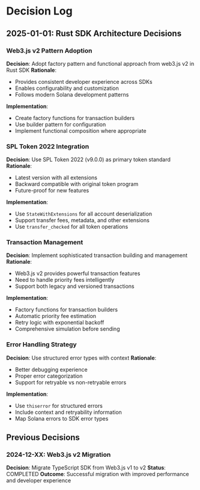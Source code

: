 # Decision Log

## 2025-01-01: Rust SDK Architecture Decisions

### Web3.js v2 Pattern Adoption
**Decision**: Adopt factory pattern and functional approach from web3.js v2 in Rust SDK
**Rationale**: 
- Provides consistent developer experience across SDKs
- Enables configurability and customization
- Follows modern Solana development patterns

**Implementation**:
- Create factory functions for transaction builders
- Use builder pattern for configuration
- Implement functional composition where appropriate

### SPL Token 2022 Integration
**Decision**: Use SPL Token 2022 (v9.0.0) as primary token standard
**Rationale**:
- Latest version with all extensions
- Backward compatible with original token program
- Future-proof for new features

**Implementation**:
- Use `StateWithExtensions` for all account deserialization
- Support transfer fees, metadata, and other extensions
- Use `transfer_checked` for all token operations

### Transaction Management
**Decision**: Implement sophisticated transaction building and management
**Rationale**:
- Web3.js v2 provides powerful transaction features
- Need to handle priority fees intelligently
- Support both legacy and versioned transactions

**Implementation**:
- Factory functions for transaction builders
- Automatic priority fee estimation
- Retry logic with exponential backoff
- Comprehensive simulation before sending

### Error Handling Strategy
**Decision**: Use structured error types with context
**Rationale**:
- Better debugging experience
- Proper error categorization
- Support for retryable vs non-retryable errors

**Implementation**:
- Use `thiserror` for structured errors
- Include context and retryability information
- Map Solana errors to SDK error types

## Previous Decisions

### 2024-12-XX: Web3.js v2 Migration
**Decision**: Migrate TypeScript SDK from Web3.js v1 to v2
**Status**: COMPLETED
**Outcome**: Successful migration with improved performance and developer experience 